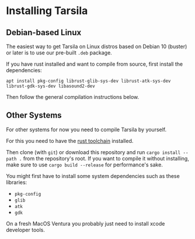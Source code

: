 # Installing Tarsila

## Debian-based Linux

The easiest way to get Tarsila on Linux distros based on Debian 10 (buster)
or later is to use our pre-built `.deb` package.

If you have rust installed and want to compile from source, first install the
dependencies:

```
apt install pkg-config librust-glib-sys-dev librust-atk-sys-dev librust-gdk-sys-dev libasound2-dev
```

Then follow the general compilation instructions below.

## Other Systems

For other systems for now you need to compile Tarsila by yourself.

For this you need to have the
[rust toolchain](https://www.rust-lang.org/tools/install) installed.

Then clone (with `git`) or download this repository and run
`cargo install --path .` from the repository's root. If you want to compile it
without installing, make sure to use `cargo build --release` for performance's
sake.

You might first have to install some system dependencies such as these
libraries:

* `pkg-config`
* `glib`
* `atk`
* `gdk`

On a fresh MacOS Ventura you probably just need to install xcode developer tools.

